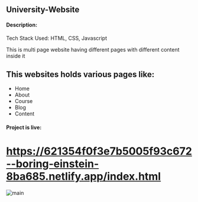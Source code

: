 ## University-Website

#### Description:
Tech Stack Used: HTML, CSS, Javascript

This is multi page website having different pages with different content inside it 

## This websites holds various pages like:
<ul>
  <li>Home</li>
  <li>About</li>
  <li>Course</li>
  <li>Blog</li>
  <li>Content</li>
  </ul>
  
  
 #### Project is live:
 #  https://621354f0f3e7b5005f93c672--boring-einstein-8ba685.netlify.app/index.html
 
 ![main](https://user-images.githubusercontent.com/78400704/193909658-3aa3376c-9f54-4758-8c1d-5f937f079573.png)

